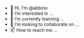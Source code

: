 - 👋 Hi, I’m @abbino
- 👀 I’m interested in ...
- 🌱 I’m currently learning ...
- 💞️ I’m looking to collaborate on ...
- 📫 How to reach me ...

<!---
abbino/abbino is a ✨ special ✨ repository because its `README.md` (this file) appears on your GitHub profile.
You can click the Preview link to take a look at your changes.
--->

